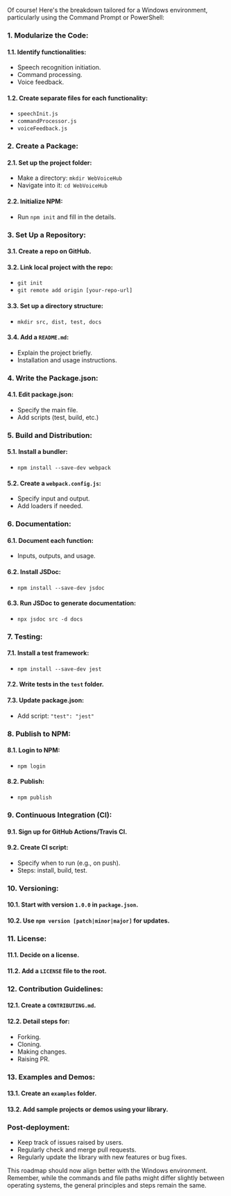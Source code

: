Of course! Here's the breakdown tailored for a Windows environment, particularly using the Command Prompt or PowerShell:

### **1. Modularize the Code**:

#### 1.1. Identify functionalities:
- Speech recognition initiation.
- Command processing.
- Voice feedback.

#### 1.2. Create separate files for each functionality:
- `speechInit.js` 
- `commandProcessor.js`
- `voiceFeedback.js`

### **2. Create a Package**:

#### 2.1. Set up the project folder:
- Make a directory: `mkdir WebVoiceHub`
- Navigate into it: `cd WebVoiceHub`

#### 2.2. Initialize NPM:
- Run `npm init` and fill in the details.

### **3. Set Up a Repository**:

#### 3.1. Create a repo on GitHub.

#### 3.2. Link local project with the repo:
- `git init`
- `git remote add origin [your-repo-url]`

#### 3.3. Set up a directory structure:
- `mkdir src, dist, test, docs`

#### 3.4. Add a `README.md`:
- Explain the project briefly.
- Installation and usage instructions.

### **4. Write the Package.json**:

#### 4.1. Edit package.json:
- Specify the main file.
- Add scripts (test, build, etc.)

### **5. Build and Distribution**:

#### 5.1. Install a bundler:
- `npm install --save-dev webpack`

#### 5.2. Create a `webpack.config.js`:
- Specify input and output.
- Add loaders if needed.

### **6. Documentation**:

#### 6.1. Document each function:
- Inputs, outputs, and usage.

#### 6.2. Install JSDoc:
- `npm install --save-dev jsdoc`

#### 6.3. Run JSDoc to generate documentation:
- `npx jsdoc src -d docs`

### **7. Testing**:

#### 7.1. Install a test framework:
- `npm install --save-dev jest`

#### 7.2. Write tests in the `test` folder.

#### 7.3. Update package.json:
- Add script: `"test": "jest"`

### **8. Publish to NPM**:

#### 8.1. Login to NPM:
- `npm login`

#### 8.2. Publish:
- `npm publish`

### **9. Continuous Integration (CI)**:

#### 9.1. Sign up for GitHub Actions/Travis CI.

#### 9.2. Create CI script:
- Specify when to run (e.g., on push).
- Steps: install, build, test.

### **10. Versioning**:

#### 10.1. Start with version `1.0.0` in `package.json`.

#### 10.2. Use `npm version [patch|minor|major]` for updates.

### **11. License**:

#### 11.1. Decide on a license.

#### 11.2. Add a `LICENSE` file to the root.

### **12. Contribution Guidelines**:

#### 12.1. Create a `CONTRIBUTING.md`.

#### 12.2. Detail steps for:
- Forking.
- Cloning.
- Making changes.
- Raising PR.

### **13. Examples and Demos**:

#### 13.1. Create an `examples` folder.

#### 13.2. Add sample projects or demos using your library.

### **Post-deployment**:

- Keep track of issues raised by users.
- Regularly check and merge pull requests.
- Regularly update the library with new features or bug fixes.

This roadmap should now align better with the Windows environment. Remember, while the commands and file paths might differ slightly between operating systems, the general principles and steps remain the same.